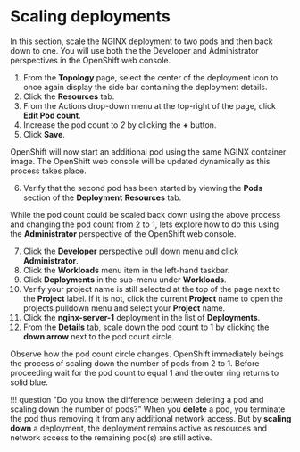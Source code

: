 # Scaling deployments

In this section, scale the NGINX deployment to two pods and then back down to one. You will use both the the Developer and Administrator perspectives in the OpenShift web console.

1. From the **Topology** page, select the center of the deployment icon to once again display the side bar containing the deployment details.
2. Click the **Resources** tab.
3. From the Actions drop-down menu at the top-right of the page, click **Edit Pod count**.
4. Increase the pod count to _2_ by clicking the **+** button.
5. Click **Save**.

OpenShift will now start an additional pod using the same NGINX container image. The OpenShift web console will be updated dynamically as this process takes place.

6. Verify that the second pod has been started by viewing the **Pods** section of the **Deployment** **Resources** tab.

While the pod count could be scaled back down using the above process and changing the pod count from 2 to 1, lets explore how to do this using the **Administrator** perspective of the OpenShift web console.

7. Click the **Developer** perspective pull down menu and click **Administrator**.
8. Click the **Workloads** menu item in the left-hand taskbar.
9. Click **Deployments** in the sub-menu under **Workloads**.
10. Verify your project name is still selected at the top of the page next to the **Project** label.  If it is not, click the current **Project** name to open the projects pulldown menu and select your **Project** name.
11. Click the **nginx-server-1** deployment in the list of **Deployments**.
12. From the **Details** tab, scale down the pod count to 1 by clicking the **down arrow** next to the pod count circle.

Observe how the pod count circle changes. OpenShift immediately beings the process of scaling down the number of pods from 2 to 1. Before proceeding wait for the pod count to equal 1 and the outer ring returns to solid blue.

!!! question "Do you know the difference between deleting a pod and scaling down the number of pods?"
    When you **delete** a pod, you terminate the pod thus removing it from any additional network access. But by **scaling down** a deployment, the deployment remains active as resources and network access to the remaining pod(s) are still active.
